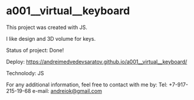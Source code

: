 # a001__virtual__keyboard

This project was created with JS.

I like design and 3D volume for keys.

Status of project: Done!

Deploy: https://andreimedvedevsaratov.github.io/a001__virtual__keyboard/

Technolody: JS

For any additional information, feel free to contact with me by:
Tel: +7-917-215-19-68
e-mail: andreiok@gmail.com
